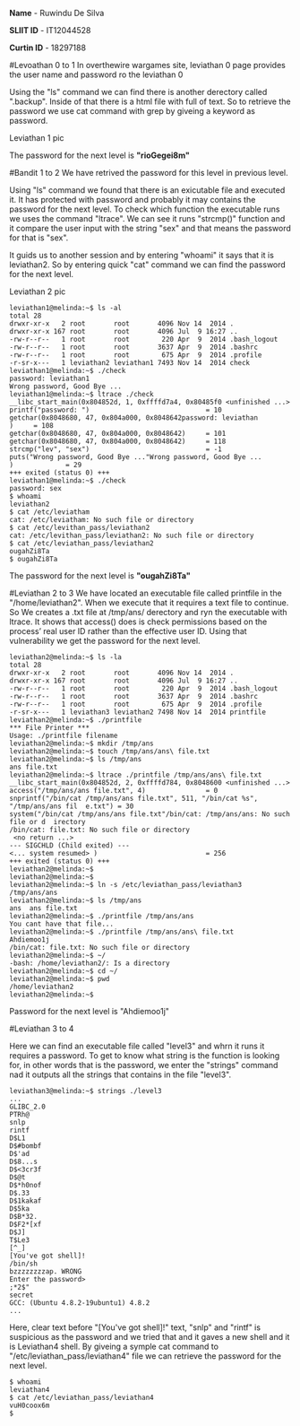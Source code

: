 **Name** - Ruwindu De Silva

**SLIIT ID** - IT12044528

**Curtin ID** - 18297188

#Levoathan 0 to 1
In overthewire wargames site, leviathan 0 page provides the user name and password ro the leviathan 0

Using the "ls" command we can find there is another derectory called ".backup".
Inside of that there is a html file with full of text. So to retrieve the password we use cat command with grep by giveing a keyword as password.

Leviathan 1 pic

The password for the next level is **"rioGegei8m"**

#Bandit 1 to 2
We have retrived the password for this level in previous level.

Using "ls" command we found that there is an exicutable file and executed it. It has protected with password and probably it may contains the password for the next level. To check which function the executable runs we uses the command "ltrace". We can see it runs "strcmp()" function and it compare the user input with the string "sex" and that means the password for that is "sex".

It guids us to another session and by entering "whoami" it says that it is leviathan2. So by entering quick "cat" command we can find the password for the next level.

Leviathan 2 pic
```
leviathan1@melinda:~$ ls -al
total 28
drwxr-xr-x   2 root       root       4096 Nov 14  2014 .
drwxr-xr-x 167 root       root       4096 Jul  9 16:27 ..
-rw-r--r--   1 root       root        220 Apr  9  2014 .bash_logout
-rw-r--r--   1 root       root       3637 Apr  9  2014 .bashrc
-rw-r--r--   1 root       root        675 Apr  9  2014 .profile
-r-sr-x---   1 leviathan2 leviathan1 7493 Nov 14  2014 check
leviathan1@melinda:~$ ./check
password: leviathan1
Wrong password, Good Bye ...
leviathan1@melinda:~$ ltrace ./check
__libc_start_main(0x804852d, 1, 0xffffd7a4, 0x80485f0 <unfinished ...>
printf("password: ")                             = 10
getchar(0x8048680, 47, 0x804a000, 0x8048642password: leviathan
)     = 108
getchar(0x8048680, 47, 0x804a000, 0x8048642)     = 101
getchar(0x8048680, 47, 0x804a000, 0x8048642)     = 118
strcmp("lev", "sex")                             = -1
puts("Wrong password, Good Bye ..."Wrong password, Good Bye ...
)             = 29
+++ exited (status 0) +++
leviathan1@melinda:~$ ./check
password: sex
$ whoami
leviathan2
$ cat /etc/leviatham
cat: /etc/leviatham: No such file or directory
$ cat /etc/levithan_pass/leviathan2
cat: /etc/levithan_pass/leviathan2: No such file or directory
$ cat /etc/leviathan_pass/leviathan2
ougahZi8Ta
$ ougahZi8Ta

```

The password for the next level is **"ougahZi8Ta"**

#Leviathan 2 to 3
We have located an executable file called printfile in the "/home/leviathan2". When we execute that it requires a text file to continue. So We creates a .txt file at /tmp/ans/ derectory and ryn the executable with ltrace. It shows that access() does is check permissions based on the process’ real user ID rather than the effective user ID. Using that vulnerability we get the password for the next level.

```
leviathan2@melinda:~$ ls -la
total 28
drwxr-xr-x   2 root       root       4096 Nov 14  2014 .
drwxr-xr-x 167 root       root       4096 Jul  9 16:27 ..
-rw-r--r--   1 root       root        220 Apr  9  2014 .bash_logout
-rw-r--r--   1 root       root       3637 Apr  9  2014 .bashrc
-rw-r--r--   1 root       root        675 Apr  9  2014 .profile
-r-sr-x---   1 leviathan3 leviathan2 7498 Nov 14  2014 printfile
leviathan2@melinda:~$ ./printfile
*** File Printer ***
Usage: ./printfile filename
leviathan2@melinda:~$ mkdir /tmp/ans
leviathan2@melinda:~$ touch /tmp/ans/ans\ file.txt
leviathan2@melinda:~$ ls /tmp/ans
ans file.txt
leviathan2@melinda:~$ ltrace ./printfile /tmp/ans/ans\ file.txt
__libc_start_main(0x804852d, 2, 0xffffd784, 0x8048600 <unfinished ...>
access("/tmp/ans/ans file.txt", 4)               = 0
snprintf("/bin/cat /tmp/ans/ans file.txt", 511, "/bin/cat %s", "/tmp/ans/ans fil  e.txt") = 30
system("/bin/cat /tmp/ans/ans file.txt"/bin/cat: /tmp/ans/ans: No such file or d  irectory
/bin/cat: file.txt: No such file or directory
 <no return ...>
--- SIGCHLD (Child exited) ---
<... system resumed> )                           = 256
+++ exited (status 0) +++
leviathan2@melinda:~$
leviathan2@melinda:~$
leviathan2@melinda:~$ ln -s /etc/leviathan_pass/leviathan3 /tmp/ans/ans
leviathan2@melinda:~$ ls /tmp/ans
ans  ans file.txt
leviathan2@melinda:~$ ./printfile /tmp/ans/ans
You cant have that file...
leviathan2@melinda:~$ ./printfile /tmp/ans/ans\ file.txt
Ahdiemoo1j
/bin/cat: file.txt: No such file or directory
leviathan2@melinda:~$ ~/
-bash: /home/leviathan2/: Is a directory
leviathan2@melinda:~$ cd ~/
leviathan2@melinda:~$ pwd
/home/leviathan2
leviathan2@melinda:~$
```

Password for the next level is "Ahdiemoo1j"

#Leviathan 3 to 4

Here we can find an executable file called "level3" and whrn it runs it requires a password. To get to know what string is the function is looking for, in other words that is the password, we enter the "strings" command nad it outputs all the strings that contains in the file "level3".

```
leviathan3@melinda:~$ strings ./level3
...
GLIBC_2.0
PTRh@
snlp
rintf
D$L1
D$#bombf
D$'ad
D$8...s
D$<3cr3f
D$@t
D$*h0nof
D$.33
D$1kakaf
D$5ka
D$B*32.
D$F2*[xf
D$J]
T$Le3
[^_]
[You've got shell]!
/bin/sh
bzzzzzzzzap. WRONG
Enter the password>
;*2$"
secret
GCC: (Ubuntu 4.8.2-19ubuntu1) 4.8.2
...
```
Here, clear text before "[You've got shell]!" text, "snlp" and "rintf" is suspicious as the password and we tried that and it gaves a new shell and it is Leviathan4 shell.
By giveing a symple cat command to "/etc/leviathan_pass/leviathan4" file we can retrieve the password for the next level.

```
$ whoami
leviathan4
$ cat /etc/leviathan_pass/leviathan4
vuH0coox6m
$
```
